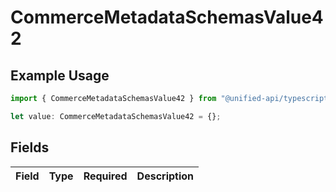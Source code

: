 # CommerceMetadataSchemasValue42

## Example Usage

```typescript
import { CommerceMetadataSchemasValue42 } from "@unified-api/typescript-sdk/sdk/models/shared";

let value: CommerceMetadataSchemasValue42 = {};
```

## Fields

| Field       | Type        | Required    | Description |
| ----------- | ----------- | ----------- | ----------- |